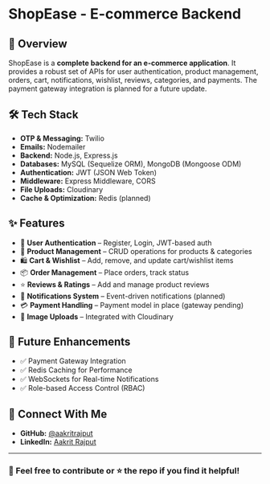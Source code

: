 # ShopEase - E-commerce Backend

## 🚀 Overview
ShopEase is a **complete backend for an e-commerce application**. It provides a robust set of APIs for user authentication, product management, orders, cart, notifications, wishlist, reviews, categories, and payments. The payment gateway integration is planned for a future update.

## 🛠 Tech Stack
- **OTP & Messaging:** Twilio
- **Emails:** Nodemailer
- **Backend:** Node.js, Express.js
- **Databases:** MySQL (Sequelize ORM), MongoDB (Mongoose ODM)
- **Authentication:** JWT (JSON Web Token)
- **Middleware:** Express Middleware, CORS
- **File Uploads:** Cloudinary
- **Cache & Optimization:** Redis (planned)

## ✨ Features
- 👤 **User Authentication** – Register, Login, JWT-based auth
- 🛒 **Product Management** – CRUD operations for products & categories
- 🛍 **Cart & Wishlist** – Add, remove, and update cart/wishlist items
- 📦 **Order Management** – Place orders, track status
- ⭐ **Reviews & Ratings** – Add and manage product reviews
- 🔔 **Notifications System** – Event-driven notifications (planned)
- 💳 **Payment Handling** – Payment model in place (gateway pending)
- 📁 **Image Uploads** – Integrated with Cloudinary

## 🌟 Future Enhancements
- ✅ Payment Gateway Integration
- ✅ Redis Caching for Performance
- ✅ WebSockets for Real-time Notifications
- ✅ Role-based Access Control (RBAC)

## 🤝 Connect With Me
- **GitHub:** [@aakritrajput](https://github.com/aakritrajput)
- **LinkedIn:** [Aakrit Rajput](https://www.linkedin.com/in/aakrit-rajput)

---
### 📢 Feel free to contribute or ⭐ the repo if you find it helpful!

